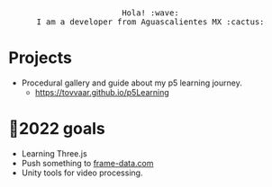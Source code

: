 <p align="center">
  <br><br>
  <samp>
    Hola! :wave:<br/> 
    I am a developer from Aguascalientes MX :cactus:<br/>
  </samp>
</p>

# Projects
- Procedural gallery and guide about my p5 learning journey.
  - https://tovvaar.github.io/p5Learning


# 🧑‍2022 goals
- Learning Three.js
- Push something to [frame-data.com](https://frame-data.com)
- Unity tools for video processing.

